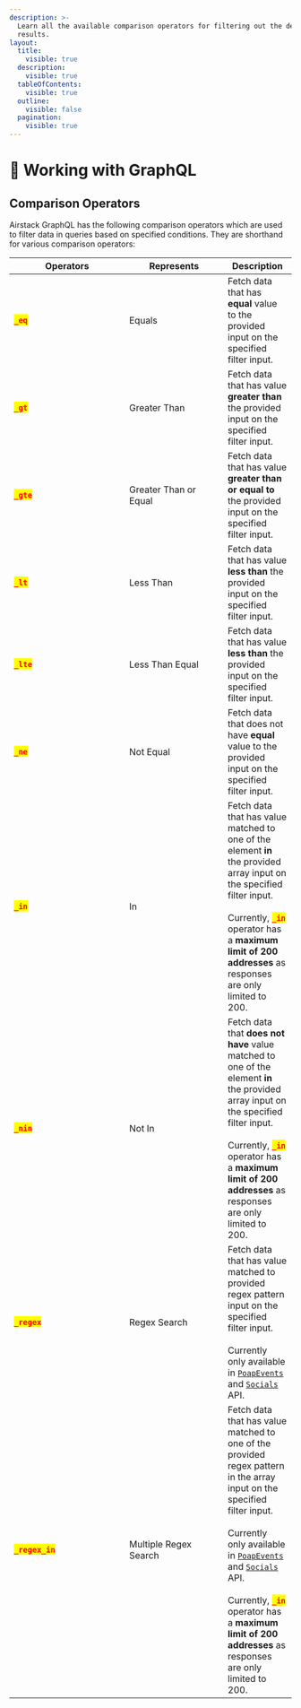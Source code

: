 ```yaml
---
description: >-
  Learn all the available comparison operators for filtering out the desired API
  results.
layout:
  title:
    visible: true
  description:
    visible: true
  tableOfContents:
    visible: true
  outline:
    visible: false
  pagination:
    visible: true
---
```


# 📏 Working with GraphQL

## Comparison Operators

Airstack GraphQL has the following comparison operators which are used to filter data in queries based on specified conditions. They are shorthand for various comparison operators:

<table><thead><tr><th width="190">Operators</th><th width="160">Represents</th><th>Description</th></tr></thead><tbody><tr><td><mark style="color:red;"><strong><code>_eq</code></strong></mark></td><td>Equals</td><td>Fetch data that has <strong>equal</strong> value to the provided input on the specified filter input.</td></tr><tr><td><mark style="color:red;"><strong><code>_gt</code></strong></mark></td><td>Greater Than</td><td>Fetch data that has value <strong>greater than</strong> the provided input on the specified filter input.</td></tr><tr><td><mark style="color:red;"><strong><code>_gte</code></strong></mark></td><td>Greater Than or Equal</td><td>Fetch data that has value <strong>greater than or equal to</strong> the provided input on the specified filter input.</td></tr><tr><td><mark style="color:red;"><strong><code>_lt</code></strong></mark></td><td>Less Than</td><td>Fetch data that has value <strong>less than</strong> the provided input on the specified filter input.</td></tr><tr><td><mark style="color:red;"><strong><code>_lte</code></strong></mark></td><td>Less Than Equal</td><td>Fetch data that has value <strong>less than</strong> the provided input on the specified filter input.</td></tr><tr><td><mark style="color:red;"><strong><code>_ne</code></strong></mark></td><td>Not Equal</td><td>Fetch data that does not have <strong>equal</strong> value to the provided input on the specified filter input.</td></tr><tr><td><mark style="color:red;"><strong><code>_in</code></strong></mark></td><td>In</td><td>Fetch data that has value matched to one of the element <strong>in</strong> the provided array input on the specified filter input.<br><br>Currently, <mark style="color:red;"><strong><code>_in</code></strong></mark> operator has a <strong>maximum limit of 200 addresses</strong> as responses are only limited to 200.</td></tr><tr><td><mark style="color:red;"><strong><code>_nin</code></strong></mark></td><td>Not In</td><td>Fetch data that <strong>does not have</strong> value matched to one of the element <strong>in</strong> the provided array input on the specified filter input.<br><br>Currently, <mark style="color:red;"><strong><code>_in</code></strong></mark> operator has a <strong>maximum limit of 200 addresses</strong> as responses are only limited to 200.</td></tr><tr><td><mark style="color:red;"><strong><code>_regex</code></strong></mark></td><td>Regex Search </td><td>Fetch data that has value matched to provided regex pattern input on the specified filter input.<br><br>Currently only available in <a href="broken-reference"><code>PoapEvents</code></a> and <a href="../api-reference/socials-api.md"><code>Socials</code></a> API.</td></tr><tr><td><mark style="color:red;"><strong><code>_regex_in</code></strong></mark></td><td>Multiple Regex Search</td><td>Fetch data that has value matched to one of the provided regex pattern in the array input on the specified filter input.<br><br>Currently only available in <a href="broken-reference"><code>PoapEvents</code></a> and <a href="../api-reference/socials-api.md"><code>Socials</code></a> API.<br><br>Currently, <mark style="color:red;"><strong><code>_in</code></strong></mark> operator has a <strong>maximum limit of 200 addresses</strong> as responses are only limited to 200.</td></tr></tbody></table>

